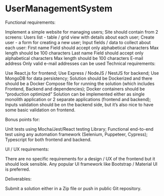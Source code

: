 # UserManagementSystem

Functional requirements:

Implement a simple website for managing users;
Site should contain from 2 screens:
Users list - table / grid view with details about each user;
Create user - a form for creating a new user;
Input fields / data to collect about each user:
First name
Field should accept only alphabetical characters
Max length should be 100 characters
Last name
Field should accept only alphabetical characters
Max length should be 100 characters
E-mail address
Only valid e-mail addresses can be used
Technical requirements:

Use React.js for frontend;
Use Express / NodeJS / NestJS for backend;
Use MongoDB for data persistency;
Solution should be Dockerized and there should be a Docker Compose file for running the solution (which includes Frontend, Backend and dependencies);
Docker containers should be “production optimized”
Solution can be implemented either as single monolith application or 2 separate applications (frontend and backend);
Inputs validation should be on the backend side, but it’s also nice to have some basic validation on frontend.
 

Bonus points for:

Unit tests using Mocha/Jest/React testing Library;
Functional end-to-end test using any automation framework (Selenium, Puppeteer, Cypress);
Typescript for both frontend and backend.
 

UI / UX requirements:

There are no specific requirements for a design / UX of the frontend but it should look sensible. Any popular UI framework like Bootstrap / Material UI is preferred.
 

Deliverables:

Submit a solution either in a Zip file or push in public Git repository.
